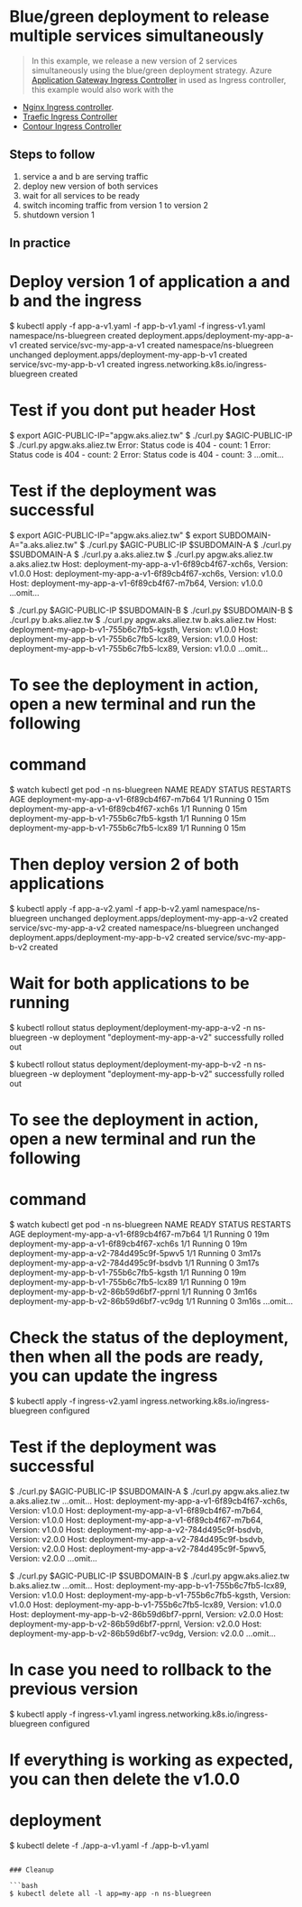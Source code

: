 Blue/green deployment to release multiple services simultaneously
=================================================================

> In this example, we release a new version of 2 services simultaneously using
the blue/green deployment strategy. Azure [Application Gateway Ingress Controller](https://learn.microsoft.com/en-us/azure/application-gateway/ingress-controller-overview) in used as
Ingress controller, this example would also work with the

- [Nginx Ingress controller](https://github.com/kubernetes/ingress-nginx).
- [Traefic Ingress Controller](https://traefik.io)
- [Contour Ingress Controller](https://projectcontour.io)

## Steps to follow

1. service a and b are serving traffic
1. deploy new version of both services
1. wait for all services to be ready
1. switch incoming traffic from version 1 to version 2
1. shutdown version 1

## In practice

# Deploy version 1 of application a and b and the ingress
$ kubectl apply -f app-a-v1.yaml -f app-b-v1.yaml -f ingress-v1.yaml
namespace/ns-bluegreen created
deployment.apps/deployment-my-app-a-v1 created
service/svc-my-app-a-v1 created
namespace/ns-bluegreen unchanged
deployment.apps/deployment-my-app-b-v1 created
service/svc-my-app-b-v1 created
ingress.networking.k8s.io/ingress-bluegreen created


# Test if you dont put header Host
$ export AGIC-PUBLIC-IP="apgw.aks.aliez.tw"
$ ./curl.py $AGIC-PUBLIC-IP
$ ./curl.py apgw.aks.aliez.tw
Error: Status code is 404 - count: 1
Error: Status code is 404 - count: 2
Error: Status code is 404 - count: 3
...omit...

# Test if the deployment was successful
$ export AGIC-PUBLIC-IP="apgw.aks.aliez.tw"
$ export SUBDOMAIN-A="a.aks.aliez.tw"
$ ./curl.py $AGIC-PUBLIC-IP $SUBDOMAIN-A
$ ./curl.py $SUBDOMAIN-A
$ ./curl.py a.aks.aliez.tw
$ ./curl.py apgw.aks.aliez.tw a.aks.aliez.tw
Host: deployment-my-app-a-v1-6f89cb4f67-xch6s, Version: v1.0.0
Host: deployment-my-app-a-v1-6f89cb4f67-xch6s, Version: v1.0.0
Host: deployment-my-app-a-v1-6f89cb4f67-m7b64, Version: v1.0.0
...omit...

$ ./curl.py $AGIC-PUBLIC-IP $SUBDOMAIN-B
$ ./curl.py $SUBDOMAIN-B
$ ./curl.py b.aks.aliez.tw
$ ./curl.py apgw.aks.aliez.tw b.aks.aliez.tw
Host: deployment-my-app-b-v1-755b6c7fb5-kgsth, Version: v1.0.0
Host: deployment-my-app-b-v1-755b6c7fb5-lcx89, Version: v1.0.0
Host: deployment-my-app-b-v1-755b6c7fb5-lcx89, Version: v1.0.0
...omit...

# To see the deployment in action, open a new terminal and run the following
# command
$ watch kubectl get pod -n ns-bluegreen
NAME                                      READY   STATUS    RESTARTS   AGE
deployment-my-app-a-v1-6f89cb4f67-m7b64   1/1     Running   0          15m
deployment-my-app-a-v1-6f89cb4f67-xch6s   1/1     Running   0          15m
deployment-my-app-b-v1-755b6c7fb5-kgsth   1/1     Running   0          15m
deployment-my-app-b-v1-755b6c7fb5-lcx89   1/1     Running   0          15m

# Then deploy version 2 of both applications
$ kubectl apply -f app-a-v2.yaml -f app-b-v2.yaml
namespace/ns-bluegreen unchanged
deployment.apps/deployment-my-app-a-v2 created
service/svc-my-app-a-v2 created
namespace/ns-bluegreen unchanged
deployment.apps/deployment-my-app-b-v2 created
service/svc-my-app-b-v2 created

# Wait for both applications to be running
$ kubectl rollout status deployment/deployment-my-app-a-v2 -n ns-bluegreen -w
deployment "deployment-my-app-a-v2" successfully rolled out

$ kubectl rollout status deployment/deployment-my-app-b-v2 -n ns-bluegreen -w
deployment "deployment-my-app-b-v2" successfully rolled out

# To see the deployment in action, open a new terminal and run the following
# command
$ watch kubectl get pod -n ns-bluegreen
NAME                                      READY   STATUS    RESTARTS   AGE
deployment-my-app-a-v1-6f89cb4f67-m7b64   1/1     Running   0          19m
deployment-my-app-a-v1-6f89cb4f67-xch6s   1/1     Running   0          19m
deployment-my-app-a-v2-784d495c9f-5pwv5   1/1     Running   0          3m17s
deployment-my-app-a-v2-784d495c9f-bsdvb   1/1     Running   0          3m17s
deployment-my-app-b-v1-755b6c7fb5-kgsth   1/1     Running   0          19m
deployment-my-app-b-v1-755b6c7fb5-lcx89   1/1     Running   0          19m
deployment-my-app-b-v2-86b59d6bf7-pprnl   1/1     Running   0          3m16s
deployment-my-app-b-v2-86b59d6bf7-vc9dg   1/1     Running   0          3m16s
...omit...

# Check the status of the deployment, then when all the pods are ready, you can update the ingress
$ kubectl apply -f ingress-v2.yaml
ingress.networking.k8s.io/ingress-bluegreen configured

# Test if the deployment was successful
$ ./curl.py $AGIC-PUBLIC-IP $SUBDOMAIN-A
$ ./curl.py apgw.aks.aliez.tw a.aks.aliez.tw
...omit...
Host: deployment-my-app-a-v1-6f89cb4f67-xch6s, Version: v1.0.0
Host: deployment-my-app-a-v1-6f89cb4f67-m7b64, Version: v1.0.0
Host: deployment-my-app-a-v1-6f89cb4f67-m7b64, Version: v1.0.0
Host: deployment-my-app-a-v2-784d495c9f-bsdvb, Version: v2.0.0
Host: deployment-my-app-a-v2-784d495c9f-bsdvb, Version: v2.0.0
Host: deployment-my-app-a-v2-784d495c9f-5pwv5, Version: v2.0.0
...omit...


$ ./curl.py $AGIC-PUBLIC-IP $SUBDOMAIN-B
$ ./curl.py apgw.aks.aliez.tw b.aks.aliez.tw
...omit...
Host: deployment-my-app-b-v1-755b6c7fb5-lcx89, Version: v1.0.0
Host: deployment-my-app-b-v1-755b6c7fb5-kgsth, Version: v1.0.0
Host: deployment-my-app-b-v1-755b6c7fb5-lcx89, Version: v1.0.0
Host: deployment-my-app-b-v2-86b59d6bf7-pprnl, Version: v2.0.0
Host: deployment-my-app-b-v2-86b59d6bf7-pprnl, Version: v2.0.0
Host: deployment-my-app-b-v2-86b59d6bf7-vc9dg, Version: v2.0.0
...omit...

# In case you need to rollback to the previous version
$ kubectl apply -f ingress-v1.yaml
ingress.networking.k8s.io/ingress-bluegreen configured

# If everything is working as expected, you can then delete the v1.0.0
# deployment
$ kubectl delete -f ./app-a-v1.yaml -f ./app-b-v1.yaml
```

### Cleanup

```bash
$ kubectl delete all -l app=my-app -n ns-bluegreen
```
